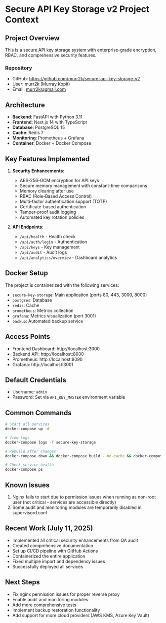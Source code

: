 # Secure API Key Storage v2 Project Context

## Project Overview
This is a secure API key storage system with enterprise-grade encryption, RBAC, and comprehensive security features.

### Repository
- GitHub: https://github.com/murr2k/secure-api-key-storage-v2
- User: murr2k (Murray Kopit)
- Email: murr2k@gmail.com

## Architecture
- **Backend**: FastAPI with Python 3.11
- **Frontend**: Next.js 14 with TypeScript
- **Database**: PostgreSQL 15 
- **Cache**: Redis 7
- **Monitoring**: Prometheus + Grafana
- **Container**: Docker + Docker Compose

## Key Features Implemented
1. **Security Enhancements**:
   - AES-256-GCM encryption for API keys
   - Secure memory management with constant-time comparisons
   - Memory clearing after use
   - RBAC (Role-Based Access Control)
   - Multi-factor authentication support (TOTP)
   - Certificate-based authentication
   - Tamper-proof audit logging
   - Automated key rotation policies

2. **API Endpoints**:
   - `/api/health` - Health check
   - `/api/auth/login` - Authentication
   - `/api/keys` - Key management
   - `/api/audit` - Audit logs
   - `/api/analytics/overview` - Dashboard analytics

## Docker Setup
The project is containerized with the following services:
- `secure-key-storage`: Main application (ports 80, 443, 3000, 8000)
- `postgres`: Database
- `redis`: Cache
- `prometheus`: Metrics collection
- `grafana`: Metrics visualization (port 3001)
- `backup`: Automated backup service

## Access Points
- Frontend Dashboard: http://localhost:3000
- Backend API: http://localhost:8000
- Prometheus: http://localhost:9090
- Grafana: http://localhost:3001

## Default Credentials
- Username: `admin`
- Password: Set via `API_KEY_MASTER` environment variable

## Common Commands
```bash
# Start all services
docker-compose up -d

# View logs
docker-compose logs -f secure-key-storage

# Rebuild after changes
docker-compose down && docker-compose build --no-cache && docker-compose up -d

# Check service health
docker-compose ps
```

## Known Issues
1. Nginx fails to start due to permission issues when running as non-root user (not critical - services are accessible directly)
2. Some audit and monitoring modules are temporarily disabled in supervisord.conf

## Recent Work (July 11, 2025)
- Implemented all critical security enhancements from QA audit
- Created comprehensive documentation
- Set up CI/CD pipeline with GitHub Actions
- Containerized the entire application
- Fixed multiple import and dependency issues
- Successfully deployed all services

## Next Steps
- Fix nginx permission issues for proper reverse proxy
- Enable audit and monitoring modules
- Add more comprehensive tests
- Implement backup restoration functionality
- Add support for more cloud providers (AWS KMS, Azure Key Vault)